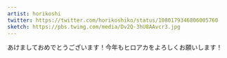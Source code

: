 ```yaml
---
artist: horikoshi
twitter: https://twitter.com/horikoshiko/status/1080179346806005760
sketch: https://pbs.twimg.com/media/Dv2Q-3hU8AAvcr3.jpg
---
```

あけましておめでとうございます！今年もヒロアカをよろしくお願いします！